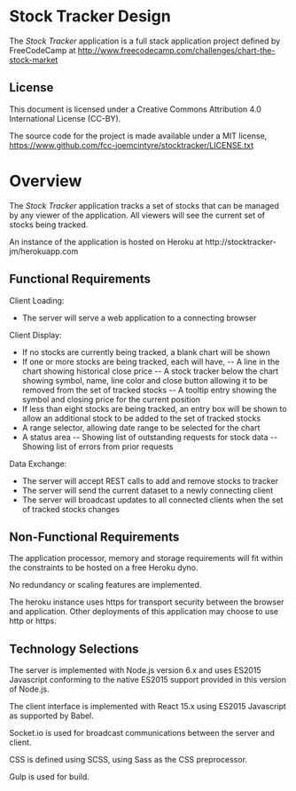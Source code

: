 # Stock Tracker Design

The *Stock Tracker* application is a full stack application project defined by
FreeCodeCamp at
http://www.freecodecamp.com/challenges/chart-the-stock-market

## License
This document is licensed under a Creative Commons Attribution 4.0
International License (CC-BY).

The source code for the project is made available under a MIT license,
https://www.github.com/fcc-joemcintyre/stocktracker/LICENSE.txt

# Overview

The *Stock Tracker* application tracks a set of stocks that can be managed
by any viewer of the application. All viewers will see the current set of
stocks being tracked.

An instance of the application is hosted on Heroku at
http://stocktracker-jm/herokuapp.com

## Functional Requirements

Client Loading:

- The server will serve a web application to a connecting browser

Client Display:

- If no stocks are currently being tracked, a blank chart will be shown
- If one or more stocks are being tracked, each will have,
-- A line in the chart showing historical close price
-- A stock tracker below the chart showing symbol, name, line color and
close button allowing it to be removed from the set of tracked stocks
-- A tooltip entry showing the symbol and closing price for the current position
- If less than eight stocks are being tracked, an entry box will be shown to
allow an additional stock to be added to the set of tracked stocks
- A range selector, allowing date range to be selected for the chart
- A status area
-- Showing list of outstanding requests for stock data
-- Showing list of errors from prior requests

Data Exchange:

- The server will accept REST calls to add and remove stocks to tracker
- The server will send the current dataset to a newly connecting client
- The server will broadcast updates to all connected clients when the set of
tracked stocks changes

## Non-Functional Requirements

The application processor, memory and storage requirements will fit within the
constraints to be hosted on a free Heroku dyno.

No redundancy or scaling features are implemented.

The heroku instance uses https for transport security between the browser and
application. Other deployments of this application may choose to use http or
https.

## Technology Selections

The server is implemented with Node.js version 6.x and uses ES2015 Javascript
conforming to the native ES2015 support provided in this version of Node.js.

The client interface is implemented with React 15.x using ES2015 Javascript
as supported by Babel.

Socket.io is used for broadcast communications between the server and client.

CSS is defined using SCSS, using Sass as the CSS preprocessor.

Gulp is used for build.
